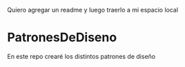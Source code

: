 Quiero agregar un readme y luego traerlo a mi espacio local 
# PatronesDeDiseno
En este repo crearé los distintos patrones de diseño
